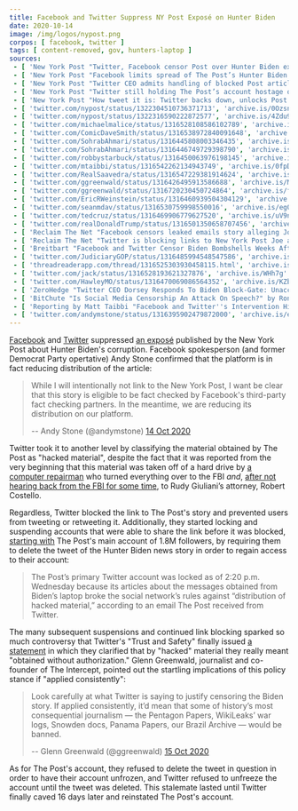 ```yaml
---
title: Facebook and Twitter Suppress NY Post Exposé on Hunter Biden
date: 2020-10-14
image: /img/logos/nypost.png
corpos: [ facebook, twitter ]
tags: [ content-removed, gov, hunters-laptop ]
sources:
 - [ 'New York Post "Twitter, Facebook censor Post over Hunter Biden exposé" by Noah Manskar (14 Oct 2020)', 'nypost.com/2020/10/14/facebook-twitter-block-the-post-from-posting/' ]
 - [ 'New York Post "Facebook limits spread of The Post’s Hunter Biden exposé" by Noah Manskar (14 Oct 2020)', 'nypost.com/2020/10/14/facebook-limits-spread-of-the-posts-hunter-biden-expose/' ]
 - [ 'New York Post "Twitter CEO admits handling of blocked Post article was ‘unacceptable’" by Ben Feuerherd (14 Oct 2020)', 'nypost.com/2020/10/14/twitter-ceo-says-handling-of-blocked-post-article-was-unacceptable/' ]
 - [ 'New York Post "Twitter still holding The Post’s account hostage over Hunter Biden links" by Bruce Golding (16 Oct 2020)', 'nypost.com/2020/10/16/twitter-still-holding-the-posts-account-hostage-over-hunter-biden-links/' ]
 - [ 'New York Post "How tweet it is: Twitter backs down, unlocks Post’s account" by Bruce Golding (30 Oct 2020)', 'nypost.com/2020/10/30/twitter-backs-down-agrees-to-unlock-posts-account/' ]
 - [ 'twitter.com/nypost/status/1322304510736371713', 'archive.is/0Ozsn' ]
 - [ 'twitter.com/nypost/status/1322316590222872577', 'archive.is/4Zdu9' ]
 - [ 'twitter.com/michaelmalice/status/1316528108586102789', 'archive.is/ihnT5' ]
 - [ 'twitter.com/ComicDaveSmith/status/1316538972840091648', 'archive.is/L8kTO' ]
 - [ 'twitter.com/SohrabAhmari/status/1316445808003346435', 'archive.is/7yogE' ]
 - [ 'twitter.com/SohrabAhmari/status/1316446749729398790', 'archive.is/91JLG' ]
 - [ 'twitter.com/robbystarbuck/status/1316450063976198145', 'archive.is/D6FO4' ]
 - [ 'twitter.com/mtaibbi/status/1316542262134943749', 'archive.is/0fpDW' ]
 - [ 'twitter.com/RealSaavedra/status/1316547229381914624', 'archive.is/uXA2X' ]
 - [ 'twitter.com/ggreenwald/status/1316426495913586688', 'archive.is/M6hDD' ]
 - [ 'twitter.com/ggreenwald/status/1316720230450724864', 'archive.is/fWjlW' ]
 - [ 'twitter.com/EricRWeinstein/status/1316460939504304129', 'archive.is/Csc7O' ]
 - [ 'twitter.com/seanmdav/status/1316530759998550016', 'archive.is/eg0RR' ]
 - [ 'twitter.com/tedcruz/status/1316469906779627520', 'archive.is/uV9nT' ]
 - [ 'twitter.com/realDonaldTrump/status/1316501350658707456', 'archive.is/wLXs5' ]
 - [ 'Reclaim The Net "Facebook censors leaked emails story alleging Joe Biden corruption" by Tom Parker (14 Oct 2020)', 'reclaimthenet.org/facebook-censors-leaked-emails-story-alleging-joe-biden-corruption/' ]
 - [ 'Reclaim The Net "Twitter is blocking links to New York Post Joe and Hunter Biden exposé and locking accounts that share it" by Tom Parker (14 Oct 2020)', 'reclaimthenet.org/twitter-censors-biden-nypost-story/' ]
 - [ 'Breitbart "Facebook and Twitter Censor Biden Bombshells Weeks After Execs Join His Transition Team" by Lucas Nolan (15 Oct 2020)', 'archive.is/KudKp' ]
 - [ 'twitter.com/JudiciaryGOP/status/1316485994548547586', 'archive.is/iNUVb' ]
 - [ 'threadreaderapp.com/thread/1316525303930458115.html', 'archive.is/44IXA' ]
 - [ 'twitter.com/jack/status/1316528193621327876', 'archive.is/WHh7g' ]
 - [ 'twitter.com/HawleyMO/status/1316470069086564352', 'archive.is/KZb89' ]
 - [ 'ZeroHedge "Twitter CEO Dorsey Responds To Biden Block-Gate: Unacceptable" by Tyler Durden (14 Oct 2020)', 'archive.is/5CiCf' ]
 - [ 'BitChute "Is Social Media Censorship An Attack On Speech?" by Ron Paul Liberty Report (15 Oct 2020)', 'www.bitchute.com/video/75OV7n33oK1j/' ]
 - [ 'Reporting by Matt Taibbi "Facebook and Twitter''s Intervention Highlights Dangerous New Double Standard" (17 Oct 2020)', 'taibbi.substack.com/p/facebook-and-twitters-intervention-650' ]
 - [ 'twitter.com/andymstone/status/1316395902479872000', 'archive.is/eZu88' ]
---
```


[Facebook](/facebook/) and [Twitter](/twitter/) suppressed [an
exposé](https://nypost.com/2020/10/14/email-reveals-how-hunter-biden-introduced-ukrainian-biz-man-to-dad/)
published by the New York Post about Hunter Biden's corruption. Facebook
spokesperson (and former Democrat Party opertative) Andy Stone confirmed that
the platform is in fact reducing distribution of the article:

> While I will intentionally not link to the New York Post, I want be clear
> that this story is eligible to be fact checked by Facebook's third-party fact
> checking partners. In the meantime, we are reducing its distribution on our
> platform.
>
> -- Andy Stone (@andymstone) [14 Oct 2020](https://archive.is/eZu88)

Twitter took it to another level by classifying the material
obtained by The Post as "hacked material", despite the fact that it was
reported from the very beginning that this material was taken off of a hard
drive by [a computer repairman](https://archive.is/JtZyH) who turned everything
over to the FBI _and_, [after not hearing back from the FBI for some
time](https://archive.is/JtZyH#selection-1805.0-1805.343), to Rudy Giuliani’s
attorney, Robert Costello.

Regardless, Twitter blocked the link to The Post's story and prevented users
from tweeting or retweeting it. Additionally, they started locking and
suspending accounts that were able to share the link before it was blocked,
[starting with](https://archive.is/6eO8l#selection-2035.0-2035.270) The Post's
main account of 1.8M followers, by requiring them to delete the tweet of the
Hunter Biden news story in order to regain access to their account:
> The Post’s primary Twitter account was locked as of 2:20 p.m. Wednesday
> because its articles about the messages obtained from Biden’s laptop broke
> the social network’s rules against “distribution of hacked material,”
> according to an email The Post received from Twitter.

The many subsequent suspensions and continued link blocking sparked so much
controversy that Twitter's "Trust and Safety" finally issued [a
statement](https://archive.is/44IXA) in which they clarified that by "hacked"
material they really meant "obtained without authorization." Glenn Greenwald,
journalist and co-founder of The Intercept, pointed out the startling
implications of this policy stance if "applied consistently":
> Look carefully at what Twitter is saying to justify censoring the Biden
> story. If applied consistently, it’d mean that some of history’s most
> consequential journalism — the Pentagon Papers, WikiLeaks’ war logs, Snowden
> docs, Panama Papers, our Brazil Archive — would be banned.
>
> -- Glenn Greenwald (@ggreenwald) [15 Oct 2020](https://archive.is/fWjlW)

As for The Post's account, they refused to delete the tweet in question in
order to have their account unfrozen, and Twitter refused to unfreeze the
account until the tweet was deleted. This stalemate lasted until Twitter
finally caved 16 days later and reinstated The Post's account.
